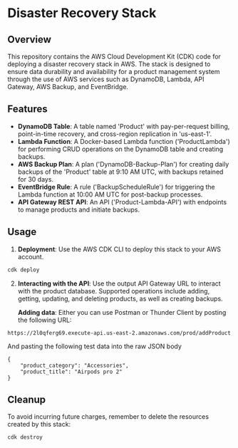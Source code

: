 # Disaster Recovery Stack

## Overview

This repository contains the AWS Cloud Development Kit (CDK) code for deploying a disaster recovery stack in AWS. The stack is designed to ensure data durability and availability for a product management system through the use of AWS services such as DynamoDB, Lambda, API Gateway, AWS Backup, and EventBridge.

## Features

- **DynamoDB Table**: A table named 'Product' with pay-per-request billing, point-in-time recovery, and cross-region replication in 'us-east-1'.
- **Lambda Function**: A Docker-based Lambda function ('ProductLambda') for performing CRUD operations on the DynamoDB table and creating backups.
- **AWS Backup Plan**: A plan ('DynamoDB-Backup-Plan') for creating daily backups of the 'Product' table at 9:10 AM UTC, with backups retained for 30 days.
- **EventBridge Rule**: A rule ('BackupScheduleRule') for triggering the Lambda function at 10:00 AM UTC for post-backup processes.
- **API Gateway REST API**: An API ('Product-Lambda-API') with endpoints to manage products and initiate backups.

## Usage
1. **Deployment**: Use the AWS CDK CLI to deploy this stack to your AWS account.
```bash
cdk deploy
```
2. **Interacting with the API**: Use the output API Gateway URL to interact with the product database. Supported operations include adding, getting, updating, and deleting products, as well as creating backups.

    __Adding data__: Either you can use Postman or Thunder Client by posting the following URL:
```
https://2l0qferg69.execute-api.us-east-2.amazonaws.com/prod/addProduct
```
And pasting the following test data into the raw JSON body
```
{
    "product_category": "Accessories",
    "product_title": "Airpods pro 2"
}
```

## Cleanup

To avoid incurring future charges, remember to delete the resources created by this stack:
```bash
cdk destroy
```